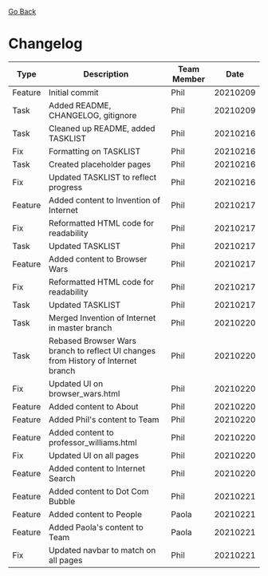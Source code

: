 [Go Back](README.md)

# Changelog

**Type** | **Description** | **Team Member** | **Date**
------ | ------ | ------ | ------
Feature | Initial commit | Phil | 20210209
Task | Added README, CHANGELOG, gitignore | Phil | 20210209
Task | Cleaned up README, added TASKLIST | Phil | 20210216
Fix | Formatting on TASKLIST | Phil | 20210216
Task | Created placeholder pages | Phil | 20210216
Fix | Updated TASKLIST to reflect progress | Phil | 20210216
Feature | Added content to Invention of Internet | Phil | 20210217
Fix | Reformatted HTML code for readability | Phil | 20210217
Task | Updated TASKLIST | Phil | 20210217
Feature | Added content to Browser Wars | Phil | 20210217
Fix | Reformatted HTML code for readability | Phil | 20210217
Task | Updated TASKLIST | Phil | 20210217
Task | Merged Invention of Internet in master branch | Phil | 20210220 
Task | Rebased Browser Wars branch to reflect UI changes from History of Internet branch | Phil | 20210220
Fix | Updated UI on browser_wars.html | Phil | 20210220
Feature | Added content to About | Phil | 20210220
Feature | Added Phil's content to Team | Phil | 20210220
Feature | Added content to professor_williams.html | Phil | 20210220
Fix | Updated UI on all pages | Phil | 20210220
Feature | Added content to Internet Search | Phil | 20210220
Feature | Added content to Dot Com Bubble | Phil | 20210221
Feature | Added content to People | Paola | 20210221
Feature | Added Paola's content to Team | Paola | 20210221
Fix | Updated navbar to match on all pages | Phil | 20210221